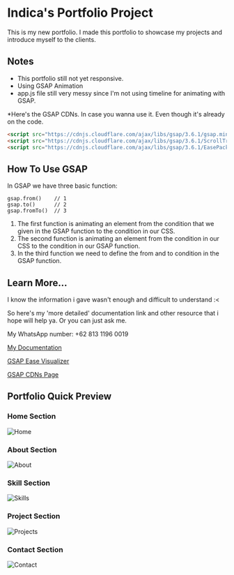 # Indica's Portfolio Project

This is my new portfolio. I made this portfolio to showcase my projects and introduce myself to the clients.

## Notes

* This portfolio still not yet responsive.
* Using GSAP Animation
* app.js file still very messy since I'm not using timeline for animating with GSAP. 

*Here's the GSAP CDNs. In case you wanna use it. Even though it's already on the code.

``` html
<script src="https://cdnjs.cloudflare.com/ajax/libs/gsap/3.6.1/gsap.min.js"></script>
<script src="https://cdnjs.cloudflare.com/ajax/libs/gsap/3.6.1/ScrollTrigger.min.js"></script>
<script src="https://cdnjs.cloudflare.com/ajax/libs/gsap/3.6.1/EasePack.min.js"></script>
```

## How To Use GSAP

In GSAP we have three basic function:
``` 
gsap.from()    // 1
gsap.to()      // 2
gsap.fromTo()  // 3
```

1. The first function is animating an element from the condition that we given in the GSAP function to the condition in our CSS.
2. The second function is animating an element from the condition in our CSS to the condition in our GSAP function.
3. In the third function we need to define the from and to condition in the GSAP function.


## Learn More...
I know the information i gave wasn't enough and difficult to understand :<

So here's my 'more detailed' documentation link
and other resource that i hope will help ya. Or you can just ask me.

My WhatsApp number: +62 813 1196 0019

[My Documentation]()

[GSAP Ease Visualizer](https://greensock.com/ease-visualizer/)

[GSAP CDNs Page](https://greensock.com/docs/v3/Installation)


## Portfolio Quick Preview

### Home Section
![Home](https://user-images.githubusercontent.com/72115880/113118342-94aba480-9239-11eb-908c-0584f39ad9b4.png)

### About Section
![About](https://user-images.githubusercontent.com/72115880/113118473-b2790980-9239-11eb-86c6-6734bf75b62f.png)

### Skill Section
![Skills](https://user-images.githubusercontent.com/72115880/113118780-fb30c280-9239-11eb-85ae-86bf2e6c633a.png)

### Project Section
![Projects](https://user-images.githubusercontent.com/72115880/113118875-113e8300-923a-11eb-9634-837fabfd1b8f.png)

### Contact Section
![Contact](https://user-images.githubusercontent.com/72115880/113119027-3632f600-923a-11eb-9d57-fe4c1cc95e44.png)
